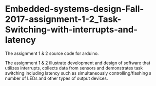 # Embedded-systems-design-Fall-2017-assignment-1-2_Task-Switching-with-interrupts-and-latency
The assignment 1 &amp; 2 source code for arduino.

The assignment 1 & 2 illustrate development and design of software that utilizes interrupts, collects data from sensors and demonstrates task switching including latency such as simultaneously controlling/flashing a number of LEDs and other types of output devices.
